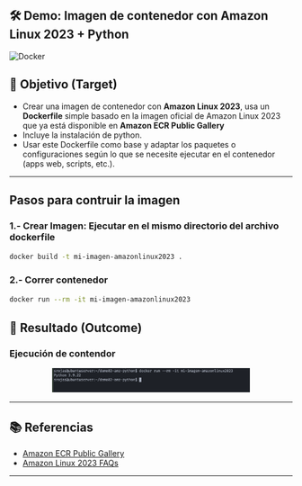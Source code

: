 ## 🛠️ Demo: Imagen de contenedor con Amazon Linux 2023 + Python
![Docker](https://img.shields.io/badge/docker-%230db7ed.svg?style=for-the-badge&logo=docker&logoColor=white)

## 🎯 Objetivo (Target)
- Crear una imagen de contenedor con **Amazon Linux 2023**, usa un **Dockerfile** simple basado en la imagen oficial de Amazon Linux 2023 que ya está disponible en **Amazon ECR Public Gallery**
- Incluye la instalación de python.
- Usar este Dockerfile como base y adaptar los paquetes o configuraciones según lo que se necesite ejecutar en el contenedor (apps web, scripts, etc.).

---

## Pasos para contruir la imagen
### 1.- Crear Imagen: Ejecutar en el mismo directorio del archivo dockerfile
```bash
docker build -t mi-imagen-amazonlinux2023 .
```

### 2.- Correr contenedor
```bash
docker run --rm -it mi-imagen-amazonlinux2023
```

## 🚀 Resultado (Outcome)
### Ejecución de contendor
 <p align="center">
    <img src="assets/imagenes/amazonlinux2023_python.png" alt="Storage Account" width="70%">
</p>

---

## 📚 Referencias
- [Amazon ECR Public Gallery](https://gallery.ecr.aws/amazonlinux/amazonlinux)
- [Amazon Linux 2023 FAQs](https://aws.amazon.com/linux/amazon-linux-2023/faqs/)

---